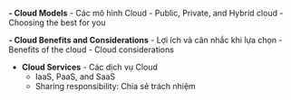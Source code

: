 **- Cloud Models** - Các mô hình Cloud
	- Public, Private, and Hybrid cloud
	- Choosing the best for you

**- Cloud Benefits and Considerations** - Lợi ích và cân nhắc khi lựa chọn
	- Benefits of the cloud
	- Cloud considerations

- **Cloud Services** - Các dịch vụ Cloud
	- IaaS, PaaS, and SaaS
	- Sharing responsibility: Chia sẻ trách nhiệm

